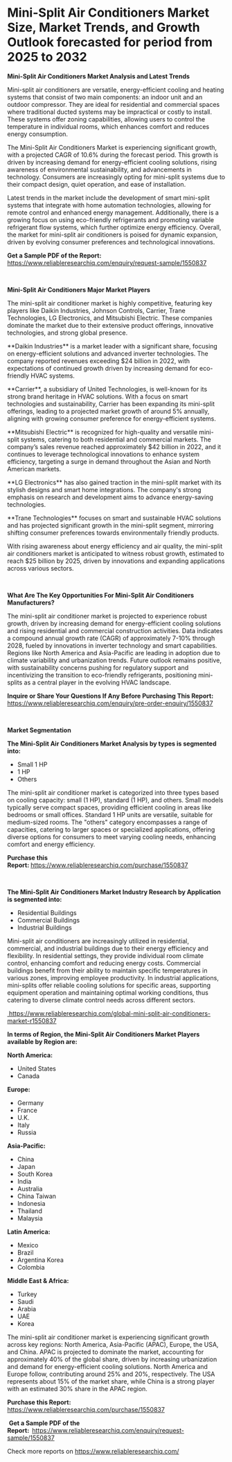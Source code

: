 <p><h1>Mini-Split Air Conditioners Market Size, Market Trends, and Growth Outlook forecasted for period from 2025 to 2032</h1></p><p><strong>Mini-Split Air Conditioners Market Analysis and Latest Trends</strong></p>
<p><p>Mini-split air conditioners are versatile, energy-efficient cooling and heating systems that consist of two main components: an indoor unit and an outdoor compressor. They are ideal for residential and commercial spaces where traditional ducted systems may be impractical or costly to install. These systems offer zoning capabilities, allowing users to control the temperature in individual rooms, which enhances comfort and reduces energy consumption.</p><p>The Mini-Split Air Conditioners Market is experiencing significant growth, with a projected CAGR of 10.6% during the forecast period. This growth is driven by increasing demand for energy-efficient cooling solutions, rising awareness of environmental sustainability, and advancements in technology. Consumers are increasingly opting for mini-split systems due to their compact design, quiet operation, and ease of installation.</p><p>Latest trends in the market include the development of smart mini-split systems that integrate with home automation technologies, allowing for remote control and enhanced energy management. Additionally, there is a growing focus on using eco-friendly refrigerants and promoting variable refrigerant flow systems, which further optimize energy efficiency. Overall, the market for mini-split air conditioners is poised for dynamic expansion, driven by evolving consumer preferences and technological innovations.</p></p>
<p><strong>Get a Sample PDF of the Report:&nbsp;</strong> <a href="https://www.reliableresearchiq.com/enquiry/request-sample/1550837?utm_campaign=1129&utm_medium=2&utm_source=Github&utm_content=ia&utm_term=27022025&utm_id=mini-split-air-conditioners">https://www.reliableresearchiq.com/enquiry/request-sample/1550837</a></p>
<p>&nbsp;</p>
<p><strong>Mini-Split Air Conditioners Major Market Players</strong></p>
<p><p>The mini-split air conditioner market is highly competitive, featuring key players like Daikin Industries, Johnson Controls, Carrier, Trane Technologies, LG Electronics, and Mitsubishi Electric. These companies dominate the market due to their extensive product offerings, innovative technologies, and strong global presence.</p><p>**Daikin Industries** is a market leader with a significant share, focusing on energy-efficient solutions and advanced inverter technologies. The company reported revenues exceeding $24 billion in 2022, with expectations of continued growth driven by increasing demand for eco-friendly HVAC systems.</p><p>**Carrier**, a subsidiary of United Technologies, is well-known for its strong brand heritage in HVAC solutions. With a focus on smart technologies and sustainability, Carrier has been expanding its mini-split offerings, leading to a projected market growth of around 5% annually, aligning with growing consumer preference for energy-efficient systems.</p><p>**Mitsubishi Electric** is recognized for high-quality and versatile mini-split systems, catering to both residential and commercial markets. The company’s sales revenue reached approximately $42 billion in 2022, and it continues to leverage technological innovations to enhance system efficiency, targeting a surge in demand throughout the Asian and North American markets.</p><p>**LG Electronics** has also gained traction in the mini-split market with its stylish designs and smart home integrations. The company's strong emphasis on research and development aims to advance energy-saving technologies. </p><p>**Trane Technologies** focuses on smart and sustainable HVAC solutions and has projected significant growth in the mini-split segment, mirroring shifting consumer preferences towards environmentally friendly products.</p><p>With rising awareness about energy efficiency and air quality, the mini-split air conditioners market is anticipated to witness robust growth, estimated to reach $25 billion by 2025, driven by innovations and expanding applications across various sectors.</p></p>
<p>&nbsp;</p>
<p><strong>What Are The Key Opportunities For Mini-Split Air Conditioners Manufacturers?</strong></p>
<p><p>The mini-split air conditioner market is projected to experience robust growth, driven by increasing demand for energy-efficient cooling solutions and rising residential and commercial construction activities. Data indicates a compound annual growth rate (CAGR) of approximately 7-10% through 2028, fueled by innovations in inverter technology and smart capabilities. Regions like North America and Asia-Pacific are leading in adoption due to climate variability and urbanization trends. Future outlook remains positive, with sustainability concerns pushing for regulatory support and incentivizing the transition to eco-friendly refrigerants, positioning mini-splits as a central player in the evolving HVAC landscape.</p></p>
<p><strong>Inquire or Share Your Questions If Any Before Purchasing This Report:</strong> <a href="https://www.reliableresearchiq.com/enquiry/pre-order-enquiry/1550837?utm_campaign=1129&utm_medium=2&utm_source=Github&utm_content=ia&utm_term=27022025&utm_id=mini-split-air-conditioners">https://www.reliableresearchiq.com/enquiry/pre-order-enquiry/1550837</a></p>
<p>&nbsp;</p>
<p><strong>Market Segmentation</strong></p>
<p><strong>The Mini-Split Air Conditioners Market Analysis by types is segmented into:</strong></p>
<p><ul><li>Small 1 HP</li><li>1 HP</li><li>Others</li></ul></p>
<p><p>The mini-split air conditioner market is categorized into three types based on cooling capacity: small (1 HP), standard (1 HP), and others. Small models typically serve compact spaces, providing efficient cooling in areas like bedrooms or small offices. Standard 1 HP units are versatile, suitable for medium-sized rooms. The "others" category encompasses a range of capacities, catering to larger spaces or specialized applications, offering diverse options for consumers to meet varying cooling needs, enhancing comfort and energy efficiency.</p></p>
<p><strong>Purchase this Report:&nbsp;</strong><a href="https://www.reliableresearchiq.com/purchase/1550837?utm_campaign=1129&utm_medium=2&utm_source=Github&utm_content=ia&utm_term=27022025&utm_id=mini-split-air-conditioners">https://www.reliableresearchiq.com/purchase/1550837</a></p>
<p>&nbsp;</p>
<p><strong>The Mini-Split Air Conditioners Market Industry Research by Application is segmented into:</strong></p>
<p><ul><li>Residential Buildings</li><li>Commercial Buildings</li><li>Industrial Buildings</li></ul></p>
<p><p>Mini-split air conditioners are increasingly utilized in residential, commercial, and industrial buildings due to their energy efficiency and flexibility. In residential settings, they provide individual room climate control, enhancing comfort and reducing energy costs. Commercial buildings benefit from their ability to maintain specific temperatures in various zones, improving employee productivity. In industrial applications, mini-splits offer reliable cooling solutions for specific areas, supporting equipment operation and maintaining optimal working conditions, thus catering to diverse climate control needs across different sectors.</p></p>
<p><a href="https://www.reliableresearchiq.com/global-mini-split-air-conditioners-market-r1550837?utm_campaign=1129&utm_medium=2&utm_source=Github&utm_content=ia&utm_term=27022025&utm_id=mini-split-air-conditioners">&nbsp;https://www.reliableresearchiq.com/global-mini-split-air-conditioners-market-r1550837</a></p>
<p><strong>In terms of Region, the Mini-Split Air Conditioners Market Players available by Region are:</strong></p>
<p>
    <p> <strong> North America: </strong>
        <ul>
            <li>United States</li>
            <li>Canada</li>
        </ul>
        </p> 
    <p> <strong> Europe: </strong>
        <ul>
            <li>Germany</li>
            <li>France</li>
            <li>U.K.</li>
            <li>Italy</li>
            <li>Russia</li>
        </ul>
        </p> 
    <p> <strong> Asia-Pacific: </strong>
        <ul>
            <li>China</li>
            <li>Japan</li>
            <li>South Korea</li>
            <li>India</li>
            <li>Australia</li>
            <li>China Taiwan</li>
            <li>Indonesia</li>
            <li>Thailand</li>
            <li>Malaysia</li>
        </ul>
        </p> 
    <p> <strong> Latin America: </strong>
        <ul>
            <li>Mexico</li>
            <li>Brazil</li>
            <li>Argentina Korea</li>
            <li>Colombia</li>
        </ul>
        </p> 
    <p> <strong> Middle East & Africa: </strong>
        <ul>
            <li>Turkey</li>
            <li>Saudi</li>
            <li>Arabia</li>
            <li>UAE</li>
            <li>Korea</li>
        </ul>
    </p>
    </p>
<p><p>The mini-split air conditioner market is experiencing significant growth across key regions: North America, Asia-Pacific (APAC), Europe, the USA, and China. APAC is projected to dominate the market, accounting for approximately 40% of the global share, driven by increasing urbanization and demand for energy-efficient cooling solutions. North America and Europe follow, contributing around 25% and 20%, respectively. The USA represents about 15% of the market share, while China is a strong player with an estimated 30% share in the APAC region.</p></p>
<p><strong>Purchase this Report: </strong><a href="https://www.reliableresearchiq.com/purchase/1550837?utm_campaign=1129&utm_medium=2&utm_source=Github&utm_content=ia&utm_term=27022025&utm_id=mini-split-air-conditioners">https://www.reliableresearchiq.com/purchase/1550837</a></p>
<p>&nbsp;<strong>Get a Sample PDF of the Report:&nbsp;&nbsp;</strong><a href="https://www.reliableresearchiq.com/enquiry/request-sample/1550837?utm_campaign=1129&utm_medium=2&utm_source=Github&utm_content=ia&utm_term=27022025&utm_id=mini-split-air-conditioners">https://www.reliableresearchiq.com/enquiry/request-sample/1550837</a></p>
<p><strong></strong></p>
<p>Check more reports on <a href="https://www.reliableresearchiq.com/?utm_campaign=1129&utm_medium=2&utm_source=Github&utm_content=ia&utm_term=27022025&utm_id=mini-split-air-conditioners">https://www.reliableresearchiq.com/</a></p>